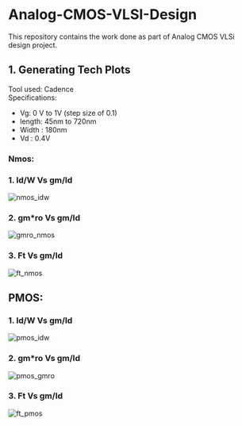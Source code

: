# Analog-CMOS-VLSI-Design
This repository contains the work done as part of Analog CMOS VLSi design project.
## 1. Generating Tech Plots 
Tool used: Cadence
<br>
Specifications:
- Vg: 0 V to 1V (step size of 0.1)
- length: 45nm to 720nm
- Width : 180nm
- Vd : 0.4V
### Nmos:
### 1. Id/W Vs gm/Id
  ![nmos_idw](https://github.com/user-attachments/assets/502eeb42-2845-42ff-aae7-45176674ec1f)

### 2. gm*ro Vs gm/Id
![gmro_nmos](https://github.com/user-attachments/assets/cd04f1a5-1545-4fe4-8d32-e53a3650302d)

### 3. Ft Vs gm/Id
![ft_nmos](https://github.com/user-attachments/assets/4fbef2b3-29fd-4258-b499-eb72ab54a671)

## PMOS:
### 1.  Id/W Vs gm/Id
![pmos_idw](https://github.com/user-attachments/assets/e8494812-8bd0-4c29-909b-60d2f65dd6a3)
### 2. gm*ro Vs gm/Id
![pmos_gmro](https://github.com/user-attachments/assets/1ec5e457-e38d-40d7-8eac-e0d3819fc849)
### 3. Ft Vs gm/Id
![ft_pmos](https://github.com/user-attachments/assets/fdd71272-effe-472d-963f-aee4359516b2)
